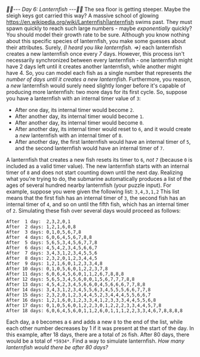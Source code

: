*:calendar::calendar:--- Day 6: Lanternfish ---:calendar::calendar:*
The sea floor is getting steeper. Maybe the sleigh keys got carried this way?
A massive school of glowing <https://en.wikipedia.org/wiki/Lanternfish|lanternfish> swims past. They must spawn quickly to reach such large numbers - maybe *exponentially* quickly? You should model their growth rate to be sure.
Although you know nothing about this specific species of lanternfish, you make some guesses about their attributes. Surely, _(I heard you like lanternfish. =>)_ each lanternfish creates a new lanternfish once every *7* days.
However, this process isn't necessarily synchronized between every lanternfish - one lanternfish might have 2 days left until it creates another lanternfish, while another might have 4. So, you can model each fish as a single number that represents *the number of days until it creates a new lanternfish*.
Furthermore, you reason, a *new* lanternfish would surely need slightly longer before it's capable of producing more lanternfish: two more days for its first cycle.
So, suppose you have a lanternfish with an internal timer value of `3`:

- After one day, its internal timer would become `2`.
- After another day, its internal timer would become `1`.
- After another day, its internal timer would become `0`.
- After another day, its internal timer would reset to `6`, and it would create a *new* lanternfish with an internal timer of `8`.
- After another day, the first lanternfish would have an internal timer of `5`, and the second lanternfish would have an internal timer of `7`.

A lanternfish that creates a new fish resets its timer to `6`, *not `7`* (because `0` is included as a valid timer value). The new lanternfish starts with an internal timer of `8` and does not start counting down until the next day.
Realizing what you're trying to do, the submarine automatically produces a list of the ages of several hundred nearby lanternfish (your puzzle input). For example, suppose you were given the following list:
```3,4,3,1,2```
This list means that the first fish has an internal timer of `3`, the second fish has an internal timer of `4`, and so on until the fifth fish, which has an internal timer of `2`. Simulating these fish over several days would proceed as follows:
```Initial state: 3,4,3,1,2
After  1 day:  2,3,2,0,1
After  2 days: 1,2,1,6,0,8
After  3 days: 0,1,0,5,6,7,8
After  4 days: 6,0,6,4,5,6,7,8,8
After  5 days: 5,6,5,3,4,5,6,7,7,8
After  6 days: 4,5,4,2,3,4,5,6,6,7
After  7 days: 3,4,3,1,2,3,4,5,5,6
After  8 days: 2,3,2,0,1,2,3,4,4,5
After  9 days: 1,2,1,6,0,1,2,3,3,4,8
After 10 days: 0,1,0,5,6,0,1,2,2,3,7,8
After 11 days: 6,0,6,4,5,6,0,1,1,2,6,7,8,8,8
After 12 days: 5,6,5,3,4,5,6,0,0,1,5,6,7,7,7,8,8
After 13 days: 4,5,4,2,3,4,5,6,6,0,4,5,6,6,6,7,7,8,8
After 14 days: 3,4,3,1,2,3,4,5,5,6,3,4,5,5,5,6,6,7,7,8
After 15 days: 2,3,2,0,1,2,3,4,4,5,2,3,4,4,4,5,5,6,6,7
After 16 days: 1,2,1,6,0,1,2,3,3,4,1,2,3,3,3,4,4,5,5,6,8
After 17 days: 0,1,0,5,6,0,1,2,2,3,0,1,2,2,2,3,3,4,4,5,7,8
After 18 days: 6,0,6,4,5,6,0,1,1,2,6,0,1,1,1,2,2,3,3,4,6,7,8,8,8,8
```
Each day, a `0` becomes a `6` and adds a new `8` to the end of the list, while each other number decreases by 1 if it was present at the start of the day.
In this example, after 18 days, there are a total of `26` fish. After 80 days, there would be a total of `*5934*`.
Find a way to simulate lanternfish. *How many lanternfish would there be after 80 days?*
